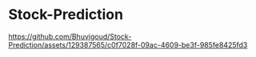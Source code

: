# Stock-Prediction

https://github.com/Bhuvigoud/Stock-Prediction/assets/129387565/c0f7028f-09ac-4609-be3f-985fe8425fd3

